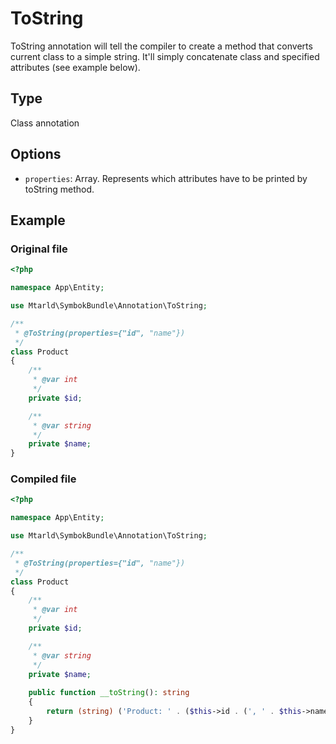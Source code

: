 # ToString
ToString annotation will tell the compiler to create a method that converts current class to a simple string.
It'll simply concatenate class and specified attributes (see example below).

## Type
Class annotation

## Options
- `properties`: Array. Represents which attributes have to be printed by toString method.

## Example
### Original file
```php
<?php

namespace App\Entity;

use Mtarld\SymbokBundle\Annotation\ToString;

/**
 * @ToString(properties={"id", "name"})
 */
class Product
{
    /**
     * @var int
     */
    private $id;

    /**
     * @var string
     */
    private $name;
}
```

### Compiled file
```php
<?php

namespace App\Entity;

use Mtarld\SymbokBundle\Annotation\ToString;

/**
 * @ToString(properties={"id", "name"})
 */
class Product
{
    /**
     * @var int
     */
    private $id;

    /**
     * @var string
     */
    private $name;
    
    public function __toString(): string
    {
        return (string) ('Product: ' . ($this->id . (', ' . $this->name)));
    }
}
```
